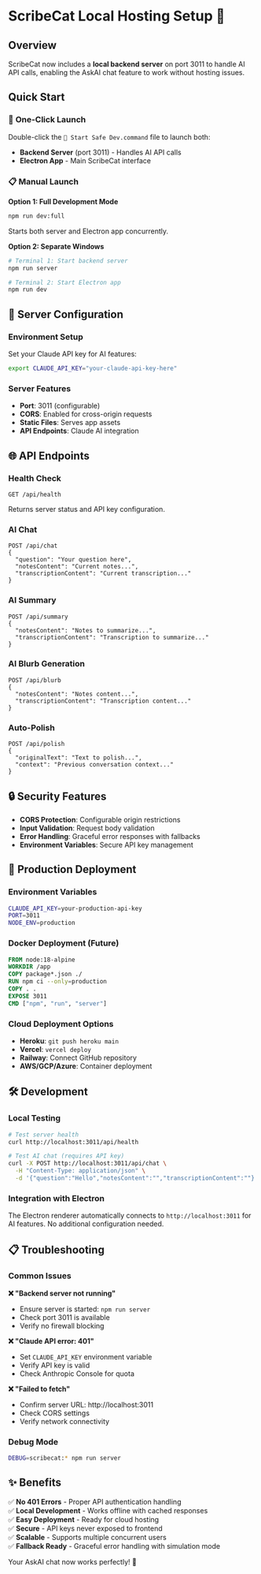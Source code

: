 # ScribeCat Local Hosting Setup 🚀

## Overview

ScribeCat now includes a **local backend server** on port 3011 to handle AI API calls, enabling the AskAI chat feature to work without hosting issues.

## Quick Start

### 🚀 **One-Click Launch**
Double-click the `🚀 Start Safe Dev.command` file to launch both:
- **Backend Server** (port 3011) - Handles AI API calls
- **Electron App** - Main ScribeCat interface

### 📋 **Manual Launch**

**Option 1: Full Development Mode**
```bash
npm run dev:full
```
Starts both server and Electron app concurrently.

**Option 2: Separate Windows**
```bash
# Terminal 1: Start backend server
npm run server

# Terminal 2: Start Electron app
npm run dev
```

## 🔧 **Server Configuration**

### Environment Setup
Set your Claude API key for AI features:
```bash
export CLAUDE_API_KEY="your-claude-api-key-here"
```

### Server Features
- **Port**: 3011 (configurable)
- **CORS**: Enabled for cross-origin requests
- **Static Files**: Serves app assets
- **API Endpoints**: Claude AI integration

## 🌐 **API Endpoints**

### Health Check
```
GET /api/health
```
Returns server status and API key configuration.

### AI Chat
```
POST /api/chat
{
  "question": "Your question here",
  "notesContent": "Current notes...",
  "transcriptionContent": "Current transcription..."
}
```

### AI Summary
```
POST /api/summary
{
  "notesContent": "Notes to summarize...",
  "transcriptionContent": "Transcription to summarize..."
}
```

### AI Blurb Generation
```
POST /api/blurb
{
  "notesContent": "Notes content...",
  "transcriptionContent": "Transcription content..."
}
```

### Auto-Polish
```
POST /api/polish
{
  "originalText": "Text to polish...",
  "context": "Previous conversation context..."
}
```

## 🔒 **Security Features**

- **CORS Protection**: Configurable origin restrictions
- **Input Validation**: Request body validation
- **Error Handling**: Graceful error responses with fallbacks
- **Environment Variables**: Secure API key management

## 🚀 **Production Deployment**

### Environment Variables
```bash
CLAUDE_API_KEY=your-production-api-key
PORT=3011
NODE_ENV=production
```

### Docker Deployment (Future)
```dockerfile
FROM node:18-alpine
WORKDIR /app
COPY package*.json ./
RUN npm ci --only=production
COPY . .
EXPOSE 3011
CMD ["npm", "run", "server"]
```

### Cloud Deployment Options
- **Heroku**: `git push heroku main`
- **Vercel**: `vercel deploy`
- **Railway**: Connect GitHub repository
- **AWS/GCP/Azure**: Container deployment

## 🛠 **Development**

### Local Testing
```bash
# Test server health
curl http://localhost:3011/api/health

# Test AI chat (requires API key)
curl -X POST http://localhost:3011/api/chat \
  -H "Content-Type: application/json" \
  -d '{"question":"Hello","notesContent":"","transcriptionContent":""}'
```

### Integration with Electron
The Electron renderer automatically connects to `http://localhost:3011` for AI features. No additional configuration needed.

## 📋 **Troubleshooting**

### Common Issues

**❌ "Backend server not running"**
- Ensure server is started: `npm run server`
- Check port 3011 is available
- Verify no firewall blocking

**❌ "Claude API error: 401"**
- Set `CLAUDE_API_KEY` environment variable
- Verify API key is valid
- Check Anthropic Console for quota

**❌ "Failed to fetch"**
- Confirm server URL: http://localhost:3011
- Check CORS settings
- Verify network connectivity

### Debug Mode
```bash
DEBUG=scribecat:* npm run server
```

## ✨ **Benefits**

✅ **No 401 Errors** - Proper API authentication handling  
✅ **Local Development** - Works offline with cached responses  
✅ **Easy Deployment** - Ready for cloud hosting  
✅ **Secure** - API keys never exposed to frontend  
✅ **Scalable** - Supports multiple concurrent users  
✅ **Fallback Ready** - Graceful error handling with simulation mode

Your AskAI chat now works perfectly! 🎉
